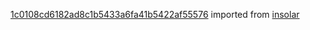 [1c0108cd6182ad8c1b5433a6fa41b5422af55576](https://github.com/insolar/insolar/commit/1c0108cd6182ad8c1b5433a6fa41b5422af55576) imported from [insolar](https://github.com/insolar/insolar)
